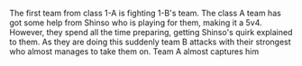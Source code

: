 The first team from class 1-A is fighting 1-B's team. The class A team has got some help from Shinso who is playing for them, making it a 5v4. However, they spend all the time preparing, getting Shinso's quirk explained to them. As they are doing this suddenly team B attacks with their strongest who almost manages to take them on. Team A almost captures him